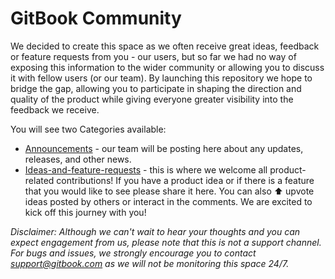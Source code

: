 # GitBook Community

We decided to create this space as we often receive great ideas, feedback or feature requests from you - our users, but so far we had no way of exposing this information to the wider community or allowing you to discuss it with fellow users (or our team).
By launching this repository we hope to bridge the gap, allowing you to participate in shaping the direction and quality of the product while giving everyone greater visibility into the feedback we receive.

You will see two Categories available:

- [Announcements](https://github.com/GitbookIO/community/discussions/categories/announcements) - our team will be posting here about any updates, releases, and other news.
- [Ideas-and-feature-requests](https://github.com/GitbookIO/community/discussions/categories/ideas-feature-requests) - this is where we welcome all product-related contributions! If you have a product idea or if there is a feature that you would like to see please share it here. You can also ⬆️ upvote ideas posted by others or interact in the comments.
We are excited to kick off this journey with you!

_Disclaimer: Although we can't wait to hear your thoughts and you can expect engagement from us, please note that this is not a support channel. For bugs and issues, we strongly encourage you to contact support@gitbook.com as we will not be monitoring this space 24/7._

